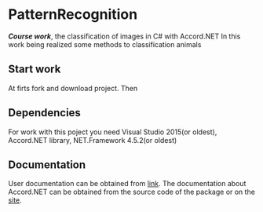 # PatternRecognition
***Сourse work***, the classification of images in С# with Accord.NET
In this work being realized some methods to classification animals
## Start work
At firts fork and download project. Then 

## Dependencies
For work with this poject you need Visual Studio 2015(or oldest), Accord.NET library, NET.Framework 4.5.2(or oldest)

## Documentation
User documentation can be obtained from [link]().
The documentation about Accord.NET can be obtained from the source code of the package or on the [site](https://accord-framework.net).
